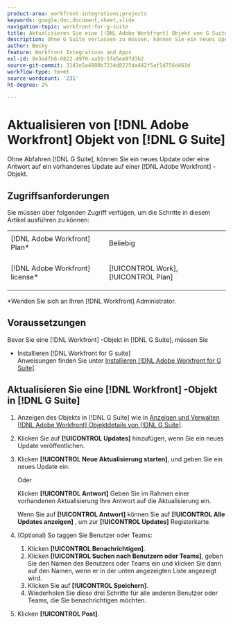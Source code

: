 ```yaml
---
product-area: workfront-integrations;projects
keywords: google,doc,document,sheet,slide
navigation-topic: workfront-for-g-suite
title: Aktualisieren Sie eine [!DNL Adobe Workfront] Objekt von G Suite
description: Ohne G Suite verlassen zu müssen, können Sie ein neues Update oder eine Antwort auf ein vorhandenes Update auf einem [!DNL Adobe Workfront] -Objekt.
author: Becky
feature: Workfront Integrations and Apps
exl-id: 8e3edfb6-6822-4970-aa59-5fe5ee97d3b2
source-git-commit: 3143e5a4988b7234d8225da442f5af1d756d461d
workflow-type: tm+mt
source-wordcount: '231'
ht-degree: 2%

---
```


# Aktualisieren von [!DNL Adobe Workfront] Objekt von [!DNL G Suite]

Ohne Abfahren [!DNL G Suite], können Sie ein neues Update oder eine Antwort auf ein vorhandenes Update auf einer [!DNL Adobe Workfront] -Objekt.

## Zugriffsanforderungen

Sie müssen über folgenden Zugriff verfügen, um die Schritte in diesem Artikel ausführen zu können:

<table style="table-layout:auto"> 
 <col> 
 <col> 
 <tbody> 
  <tr> 
   <td role="rowheader">[!DNL Adobe Workfront] Plan*</td> 
   <td> <p>Beliebig</p> </td> 
  </tr> 
  <tr> 
   <td role="rowheader">[!DNL Adobe Workfront] license*</td> 
   <td> <p>[!UICONTROL Work], [!UICONTROL Plan]</p> </td> 
  </tr>  </tbody> 
</table>

&#42;Wenden Sie sich an Ihren [!DNL Workfront] Administrator.

## Voraussetzungen

Bevor Sie eine [!DNL Workfront] -Objekt in [!DNL G Suite], müssen Sie

* Installieren [!DNL Workfront for G suite]\
   Anweisungen finden Sie unter [Installieren [!DNL Adobe Workfront for G Suite]](../../workfront-integrations-and-apps/workfront-for-g-suite/install-workfront-for-gsuite.md).

## Aktualisieren Sie eine [!DNL Workfront] -Objekt in [!DNL G Suite]

1. Anzeigen des Objekts in [!DNL G Suite] wie in [Anzeigen und Verwalten [!DNL Adobe Workfront] Objektdetails von [!DNL G Suite]](../../workfront-integrations-and-apps/workfront-for-g-suite/view-manage-work-item-details-in-gsuite.md).

1. Klicken Sie auf **[!UICONTROL Updates]** hinzufügen, wenn Sie ein neues Update veröffentlichen.
1. Klicken **[!UICONTROL Neue Aktualisierung starten]**, und geben Sie ein neues Update ein.

   Oder

   Klicken **[!UICONTROL Antwort]** Geben Sie im Rahmen einer vorhandenen Aktualisierung Ihre Antwort auf die Aktualisierung ein.

   Wenn Sie auf **[!UICONTROL Antwort]** können Sie auf **[!UICONTROL Alle Updates anzeigen]** , um zur **[!UICONTROL Updates]** Registerkarte.

1. (Optional) So taggen Sie Benutzer oder Teams:

   1. Klicken **[!UICONTROL Benachrichtigen]**.
   1. Klicken **[!UICONTROL Suchen nach Benutzern oder Teams]**, geben Sie den Namen des Benutzers oder Teams ein und klicken Sie dann auf den Namen, wenn er in der unten angezeigten Liste angezeigt wird.
   1. Klicken Sie auf **[!UICONTROL Speichern]**.
   1. Wiederholen Sie diese drei Schritte für alle anderen Benutzer oder Teams, die Sie benachrichtigen möchten.

1. Klicken **[!UICONTROL Post]**.
